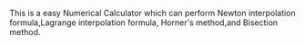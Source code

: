 This is a easy Numerical Calculator which can perform Newton interpolation formula,Lagrange interpolation formula, Horner's method,and Bisection method.